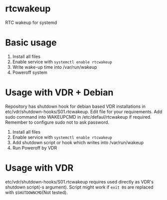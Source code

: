 # rtcwakeup
RTC wakeup for systemd

# Basic usage
1. Install all files
2. Enable service with `systemctl enable rtcwakeup`
3. Write wake-up time into /var/run/wakeup
4. Poweroff system

# Usage with VDR + Debian
Repository has shutdown hook for debian based VDR installations in etc/vdr/shutdown-hooks/S01.rtcwakeup. Edit file for your requirements. Add sudo command into WAKEUPCMD in /etc/defaul/rtcwakeup if required. Remember to configure sudo not to ask password.

1. Install all files
2. Enable service with `systemctl enable rtcwakeup`
3. Add shutdown script or hook which writes into /var/run/wakeup
4. Run Poweroff by VDR

# Usage with VDR
etc/vdr/shutdown-hooks/S01.rtcwakeup requires used directly as VDR's shutdown script(-s argument). Script might work if `exit 0`s are replaced with `$SHUTDOWNCMD`(Not tested).
